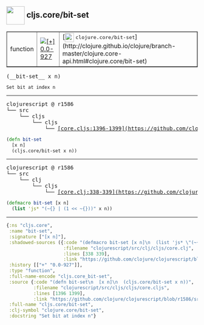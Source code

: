 ## <img width="48px" valign="middle" src="http://i.imgur.com/Hi20huC.png"> cljs.core/bit-set

 <table border="1">
<tr>
<td>function</td>
<td><a href="https://github.com/cljsinfo/api-refs/tree/0.0-927"><img valign="middle" alt="[+] 0.0-927" src="https://img.shields.io/badge/+-0.0--927-lightgrey.svg"></a> </td>
<td>
[<img height="24px" valign="middle" src="http://i.imgur.com/1GjPKvB.png"> <samp>clojure.core/bit-set</samp>](http://clojure.github.io/clojure/branch-master/clojure.core-api.html#clojure.core/bit-set)
</td>
</tr>
</table>

 <samp>
(__bit-set__ x n)<br>
</samp>

```
Set bit at index n
```

---

 <pre>
clojurescript @ r1586
└── src
    └── cljs
        └── cljs
            └── <ins>[core.cljs:1396-1399](https://github.com/clojure/clojurescript/blob/r1586/src/cljs/cljs/core.cljs#L1396-L1399)</ins>
</pre>

```clj
(defn bit-set
  [x n]
  (cljs.core/bit-set x n))
```


---

 <pre>
clojurescript @ r1586
└── src
    └── clj
        └── cljs
            └── <ins>[core.clj:338-339](https://github.com/clojure/clojurescript/blob/r1586/src/clj/cljs/core.clj#L338-L339)</ins>
</pre>

```clj
(defmacro bit-set [x n]
  (list 'js* "(~{} | (1 << ~{}))" x n))
```

---

```clj
{:ns "cljs.core",
 :name "bit-set",
 :signature ["[x n]"],
 :shadowed-sources ({:code "(defmacro bit-set [x n]\n  (list 'js* \"(~{} | (1 << ~{}))\" x n))",
                     :filename "clojurescript/src/clj/cljs/core.clj",
                     :lines [338 339],
                     :link "https://github.com/clojure/clojurescript/blob/r1586/src/clj/cljs/core.clj#L338-L339"}),
 :history [["+" "0.0-927"]],
 :type "function",
 :full-name-encode "cljs.core_bit-set",
 :source {:code "(defn bit-set\n  [x n]\n  (cljs.core/bit-set x n))",
          :filename "clojurescript/src/cljs/cljs/core.cljs",
          :lines [1396 1399],
          :link "https://github.com/clojure/clojurescript/blob/r1586/src/cljs/cljs/core.cljs#L1396-L1399"},
 :full-name "cljs.core/bit-set",
 :clj-symbol "clojure.core/bit-set",
 :docstring "Set bit at index n"}

```
